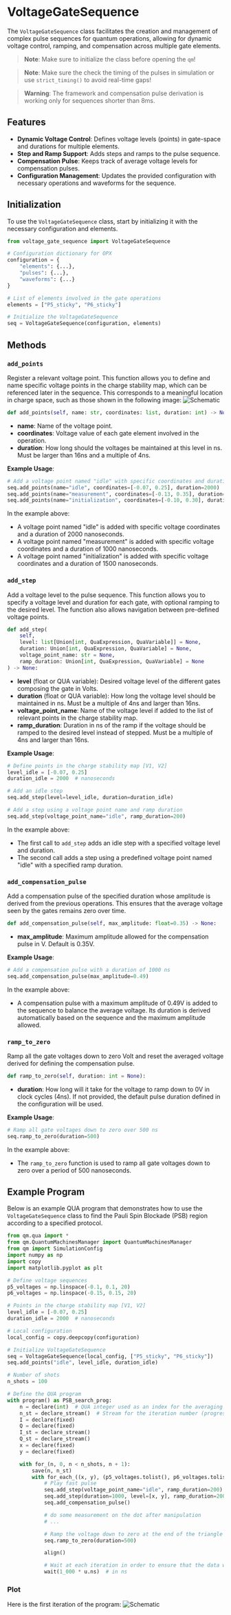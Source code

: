 # VoltageGateSequence

The `VoltageGateSequence` class facilitates the creation and management of complex pulse sequences for quantum operations, allowing for dynamic voltage control, ramping, and compensation across multiple gate elements.

> **Note**: Make sure to initialize the class before opening the `qm`!

> **Note**: Make sure the check the timing of the pulses in simulation or use `strict_timing()` to avoid real-time gaps!

> **Warning**: The framework and compensation pulse derivation is working only for sequences shorter than 8ms.

## Features

- **Dynamic Voltage Control**: Defines voltage levels (points) in gate-space and durations for multiple elements.
- **Step and Ramp Support**: Adds steps and ramps to the pulse sequence.
- **Compensation Pulse**: Keeps track of average voltage levels for compensation pulses.
- **Configuration Management**: Updates the provided configuration with necessary operations and waveforms for the sequence.

## Initialization

To use the `VoltageGateSequence` class, start by initializing it with the necessary configuration and elements.

```python
from voltage_gate_sequence import VoltageGateSequence

# Configuration dictionary for OPX
configuration = {
    "elements": {...},
    "pulses": {...},
    "waveforms": {...}
}

# List of elements involved in the gate operations
elements = ["P5_sticky", "P6_sticky"]

# Initialize the VoltageGateSequence
seq = VoltageGateSequence(configuration, elements)
```

## Methods

### `add_points`

Register a relevant voltage point. This function allows you to define and name specific voltage points in the charge stability map, which can be referenced later in the sequence. This corresponds to a meaningful location in charge space, such as those shown in the following image:
![Schematic](.img/charge_stability.png)

```python
def add_points(self, name: str, coordinates: list, duration: int) -> None:
```

- **name**: Name of the voltage point.
- **coordinates**: Voltage value of each gate element involved in the operation.
- **duration**: How long should the voltages be maintained at this level in ns. Must be larger than 16ns and a multiple of 4ns.

**Example Usage**:

```python
# Add a voltage point named "idle" with specific coordinates and duration
seq.add_points(name="idle", coordinates=[-0.07, 0.25], duration=2000)
seq.add_points(name="measurement", coordinates=[-0.13, 0.35], duration=1000)
seq.add_points(name="initialization", coordinates=[-0.10, 0.30], duration=1500)
```

In the example above:
- A voltage point named "idle" is added with specific voltage coordinates and a duration of 2000 nanoseconds.
- A voltage point named "measurement" is added with specific voltage coordinates and a duration of 1000 nanoseconds.
- A voltage point named "initialization" is added with specific voltage coordinates and a duration of 1500 nanoseconds.


### `add_step`

Add a voltage level to the pulse sequence. This function allows you to specify a voltage level and duration for each gate, with optional ramping to the desired level. The function also allows navigation between pre-defined voltage points.

```python
def add_step(
    self,
    level: list[Union[int, QuaExpression, QuaVariable]] = None,
    duration: Union[int, QuaExpression, QuaVariable] = None,
    voltage_point_name: str = None,
    ramp_duration: Union[int, QuaExpression, QuaVariable] = None
) -> None:
```

- **level** (float or QUA variable): Desired voltage level of the different gates composing the gate in Volts.
- **duration** (float or QUA variable): How long the voltage level should be maintained in ns. Must be a multiple of 4ns and larger than 16ns.
- **voltage_point_name**: Name of the voltage level if added to the list of relevant points in the charge stability map.
- **ramp_duration**: Duration in ns of the ramp if the voltage should be ramped to the desired level instead of stepped. Must be a multiple of 4ns and larger than 16ns.

**Example Usage**:

```python
# Define points in the charge stability map [V1, V2]
level_idle = [-0.07, 0.25]
duration_idle = 2000  # nanoseconds

# Add an idle step
seq.add_step(level=level_idle, duration=duration_idle)

# Add a step using a voltage point name and ramp duration
seq.add_step(voltage_point_name="idle", ramp_duration=200)
```

In the example above:
- The first call to `add_step` adds an idle step with a specified voltage level and duration.
- The second call adds a step using a predefined voltage point named "idle" with a specified ramp duration.

### `add_compensation_pulse`

Add a compensation pulse of the specified duration whose amplitude is derived from the previous operations. This ensures that the average voltage seen by the gates remains zero over time.

```python
def add_compensation_pulse(self, max_amplitude: float=0.35) -> None:
```

- **max_amplitude**: Maximum amplitude allowed for the compensation pulse in V. Default is 0.35V.

**Example Usage**:

```python
# Add a compensation pulse with a duration of 1000 ns
seq.add_compensation_pulse(max_amplitude=0.49)
```

In the example above:
- A compensation pulse with a maximum amplitude of 0.49V is added to the sequence to balance the average voltage. 
Its duration is derived automatically based on the sequence and the maximum amplitude allowed. 

### `ramp_to_zero`

Ramp all the gate voltages down to zero Volt and reset the averaged voltage derived for defining the compensation pulse.

```python
def ramp_to_zero(self, duration: int = None):
```

- **duration**: How long will it take for the voltage to ramp down to 0V in clock cycles (4ns). If not provided, the default pulse duration defined in the configuration will be used.

**Example Usage**:

```python
# Ramp all gate voltages down to zero over 500 ns
seq.ramp_to_zero(duration=500)
```

In the example above:
- The `ramp_to_zero` function is used to ramp all gate voltages down to zero over a period of 500 nanoseconds.

## Example Program

Below is an example QUA program that demonstrates how to use the `VoltageGateSequence` class to find the Pauli Spin Blockade (PSB) region according to a specified protocol.

```python
from qm.qua import *
from qm.QuantumMachinesManager import QuantumMachinesManager
from qm import SimulationConfig
import numpy as np
import copy
import matplotlib.pyplot as plt

# Define voltage sequences
p5_voltages = np.linspace(-0.1, 0.1, 20)
p6_voltages = np.linspace(-0.15, 0.15, 20)

# Points in the charge stability map [V1, V2]
level_idle = [-0.07, 0.25]
duration_idle = 2000  # nanoseconds

# Local configuration
local_config = copy.deepcopy(configuration)

# Initialize VoltageGateSequence
seq = VoltageGateSequence(local_config, ["P5_sticky", "P6_sticky"])
seq.add_points("idle", level_idle, duration_idle)

# Number of shots
n_shots = 100

# Define the QUA program
with program() as PSB_search_prog:
    n = declare(int)  # QUA integer used as an index for the averaging loop
    n_st = declare_stream()  # Stream for the iteration number (progress bar)
    I = declare(fixed)
    Q = declare(fixed)
    I_st = declare_stream()
    Q_st = declare_stream()
    x = declare(fixed)
    y = declare(fixed)

    with for_(n, 0, n < n_shots, n + 1):
        save(n, n_st)
        with for_each_((x, y), (p5_voltages.tolist(), p6_voltages.tolist())):
            # Play fast pulse
            seq.add_step(voltage_point_name="idle", ramp_duration=200)
            seq.add_step(duration=1000, level=[x, y], ramp_duration=200)
            seq.add_compensation_pulse()

            # do some measurement on the dot after manipulation
            # ...

            # Ramp the voltage down to zero at the end of the triangle (needed with sticky elements)
            seq.ramp_to_zero(duration=500)

            align()

            # Wait at each iteration in order to ensure that the data will not be transferred faster than 1 sample per µs to the stream processing.
            wait(1_000 * u.ns)  # in ns
```
### Plot
Here is the first iteration of the program:
![Schematic](.img/pulse_diagram.png)
